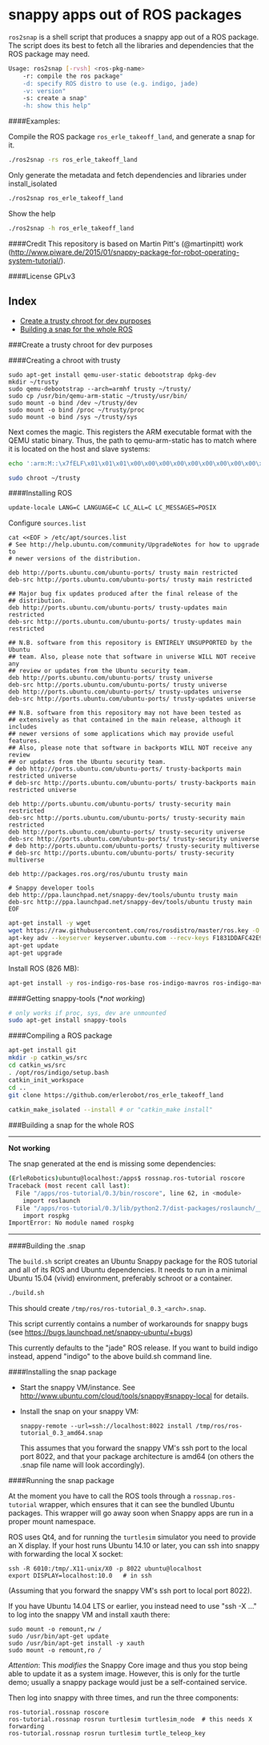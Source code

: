 snappy apps out of ROS packages
===============================

`ros2snap` is a shell script that produces a snappy app out of a ROS package. The script does its best to fetch all the libraries and dependencies that the ROS package may need.

```bash
Usage: ros2snap [-rvsh] <ros-pkg-name>
    -r: compile the ros package"
    -d: specify ROS distro to use (e.g. indigo, jade)
    -v: version"
    -s: create a snap"
    -h: show this help"

```

####Examples:

Compile the ROS package `ros_erle_takeoff_land`, and generate a snap for it.
```bash
./ros2snap -rs ros_erle_takeoff_land
```

Only generate the metadata and fetch dependencies and libraries under install_isolated
```bash
./ros2snap ros_erle_takeoff_land
```

Show the help
```bash
./ros2snap -h ros_erle_takeoff_land
```

####Credit
This repository is based on Martin Pitt's (@martinpitt) work (http://www.piware.de/2015/01/snappy-package-for-robot-operating-system-tutorial/).

####License
GPLv3

Index
------
- [Create a trusty chroot for dev purposes](https://github.com/erlerobot/ros2snap/blob/master/README.md#create-a-trusty-chroot-for-dev-purposes)
- [Building a snap for the whole ROS ](https://github.com/erlerobot/ros2snap/blob/master/README.md#building-a-snap-for-the-whole-ros)



###Create a trusty chroot for dev purposes

####Creating a chroot with trusty


```
sudo apt-get install qemu-user-static debootstrap dpkg-dev
mkdir ~/trusty
sudo qemu-debootstrap --arch=armhf trusty ~/trusty/
sudo cp /usr/bin/qemu-arm-static ~/trusty/usr/bin/
sudo mount -o bind /dev ~/trusty/dev
sudo mount -o bind /proc ~/trusty/proc
sudo mount -o bind /sys ~/trusty/sys
```

Next comes the magic. This registers the ARM executable format with the QEMU static binary. Thus, the path to qemu-arm-static has to match where it is located on the host and slave systems:

```bash
echo ':arm:M::\x7fELF\x01\x01\x01\x00\x00\x00\x00\x00\x00\x00\x00\x00\x02\x00\x28\x00:\xff\xff\xff\xff\xff\xff\xff\x00\xff\xff\xff\xff\xff\xff\xff\xff\xfe\xff\xff\xff:/usr/bin/qemu-arm-static:' > /proc/sys/fs/binfmt_misc/register
```

```bash
sudo chroot ~/trusty
```

####Installing ROS

```bash
update-locale LANG=C LANGUAGE=C LC_ALL=C LC_MESSAGES=POSIX
```

Configure `sources.list`
```
cat <<EOF > /etc/apt/sources.list
# See http://help.ubuntu.com/community/UpgradeNotes for how to upgrade to
# newer versions of the distribution.

deb http://ports.ubuntu.com/ubuntu-ports/ trusty main restricted
deb-src http://ports.ubuntu.com/ubuntu-ports/ trusty main restricted

## Major bug fix updates produced after the final release of the
## distribution.
deb http://ports.ubuntu.com/ubuntu-ports/ trusty-updates main restricted
deb-src http://ports.ubuntu.com/ubuntu-ports/ trusty-updates main restricted

## N.B. software from this repository is ENTIRELY UNSUPPORTED by the Ubuntu
## team. Also, please note that software in universe WILL NOT receive any
## review or updates from the Ubuntu security team.
deb http://ports.ubuntu.com/ubuntu-ports/ trusty universe
deb-src http://ports.ubuntu.com/ubuntu-ports/ trusty universe
deb http://ports.ubuntu.com/ubuntu-ports/ trusty-updates universe
deb-src http://ports.ubuntu.com/ubuntu-ports/ trusty-updates universe

## N.B. software from this repository may not have been tested as
## extensively as that contained in the main release, although it includes
## newer versions of some applications which may provide useful features.
## Also, please note that software in backports WILL NOT receive any review
## or updates from the Ubuntu security team.
# deb http://ports.ubuntu.com/ubuntu-ports/ trusty-backports main restricted universe
# deb-src http://ports.ubuntu.com/ubuntu-ports/ trusty-backports main restricted universe

deb http://ports.ubuntu.com/ubuntu-ports/ trusty-security main restricted
deb-src http://ports.ubuntu.com/ubuntu-ports/ trusty-security main restricted
deb http://ports.ubuntu.com/ubuntu-ports/ trusty-security universe
deb-src http://ports.ubuntu.com/ubuntu-ports/ trusty-security universe
# deb http://ports.ubuntu.com/ubuntu-ports/ trusty-security multiverse
# deb-src http://ports.ubuntu.com/ubuntu-ports/ trusty-security multiverse

deb http://packages.ros.org/ros/ubuntu trusty main

# Snappy developer tools
deb http://ppa.launchpad.net/snappy-dev/tools/ubuntu trusty main 
deb-src http://ppa.launchpad.net/snappy-dev/tools/ubuntu trusty main
EOF
```

```bash
apt-get install -y wget
wget https://raw.githubusercontent.com/ros/rosdistro/master/ros.key -O - | sudo apt-key add -
apt-key adv --keyserver keyserver.ubuntu.com --recv-keys F1831DDAFC42E99D
apt-get update
apt-get upgrade
```

Install ROS (826 MB):
```bash
apt-get install -y ros-indigo-ros-base ros-indigo-mavros ros-indigo-mavros-extras ros-indigo-serial
```

####Getting snappy-tools (**not working*)

```bash
# only works if proc, sys, dev are unmounted
sudo apt-get install snappy-tools
```

####Compiling a ROS package

```bash
apt-get install git
mkdir -p catkin_ws/src
cd catkin_ws/src
. /opt/ros/indigo/setup.bash
catkin_init_workspace
cd ..
git clone https://github.com/erlerobot/ros_erle_takeoff_land
 
catkin_make_isolated --install # or "catkin_make install"

```



###Building a snap for the whole ROS 

----

**Not working**

The snap generated at the end is missing some dependencies:
```bash
(ErleRobotics)ubuntu@localhost:/apps$ rossnap.ros-tutorial roscore
Traceback (most recent call last):
  File "/apps/ros-tutorial/0.3/bin/roscore", line 62, in <module>
    import roslaunch
  File "/apps/ros-tutorial/0.3/lib/python2.7/dist-packages/roslaunch/__init__.py", line 48, in <module>
    import rospkg
ImportError: No module named rospkg

```

----

####Building the .snap

The ``build.sh`` script creates an Ubuntu Snappy package for the ROS tutorial
and all of its ROS and Ubuntu dependencies. It needs to run in a minimal Ubuntu
15.04 (vivid) environment, preferably schroot or a container. 

```bash
./build.sh
```

This should create `/tmp/ros/ros-tutorial_0.3_<arch>.snap`.

This script currently contains a number of workarounds for snappy bugs (see
https://bugs.launchpad.net/snappy-ubuntu/+bugs)

This currently defaults to the "jade" ROS release. If you want to build indigo
instead, append "indigo" to the above build.sh command line.

####Installing the snap package


 - Start the snappy VM/instance. See
   http://www.ubuntu.com/cloud/tools/snappy#snappy-local for details.

 - Install the snap on your snappy VM:

       snappy-remote --url=ssh://localhost:8022 install /tmp/ros/ros-tutorial_0.3_amd64.snap

   This assumes that you forward the snappy VM's ssh port to the local port
   8022, and that your package architecture is amd64 (on others the .snap
   file name will look accordingly).


####Running the snap package

At the moment you have to call the ROS tools through a `rossnap.ros-tutorial`
wrapper, which ensures that it can see the bundled Ubuntu packages. This
wrapper will go away soon when Snappy apps are run in a proper mount namespace.

ROS uses Qt4, and for running the `turtlesim` simulator you need to provide an
X display. If your host runs Ubuntu 14.10 or later, you can ssh into snappy
with forwarding the local X socket:

    ssh -R 6010:/tmp/.X11-unix/X0 -p 8022 ubuntu@localhost
    export DISPLAY=localhost:10.0   # in ssh

(Assuming that you forward the snappy VM's ssh port to local port 8022).

If you have Ubuntu 14.04 LTS or earlier, you instead need to use "ssh -X ..."
to log into the snappy VM and install xauth there:

    sudo mount -o remount,rw /
    sudo /usr/bin/apt-get update
    sudo /usr/bin/apt-get install -y xauth
    sudo mount -o remount,ro /

*Attention*: This *modifies* the Snappy Core image and thus you stop being able
to update it as a system image. However, this is only for the turtle demo;
usually a snappy package would just be a self-contained service.

Then log into snappy with three times, and run the three components:

    ros-tutorial.rossnap roscore
    ros-tutorial.rossnap rosrun turtlesim turtlesim_node  # this needs X forwarding
    ros-tutorial.rossnap rosrun turtlesim turtle_teleop_key

